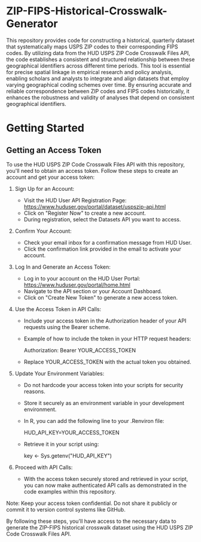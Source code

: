 # ZIP-FIPS-Historical-Crosswalk-Generator

This repository provides code for constructing a historical, quarterly dataset that systematically maps USPS ZIP codes to their corresponding FIPS codes. By utilizing data from the HUD USPS ZIP Code Crosswalk Files API, the code establishes a consistent and structured relationship between these geographical identifiers across different time periods. This tool is essential for precise spatial linkage in empirical research and policy analysis, enabling scholars and analysts to integrate and align datasets that employ varying geographical coding schemes over time. By ensuring accurate and reliable correspondence between ZIP codes and FIPS codes historically, it enhances the robustness and validity of analyses that depend on consistent geographical identifiers.


# Getting Started
## Getting an Access Token

To use the HUD USPS ZIP Code Crosswalk Files API with this repository, you'll need to obtain an access token. Follow these steps to create an account and get your access token:

1. Sign Up for an Account:
   - Visit the HUD User API Registration Page: https://www.huduser.gov/portal/dataset/uspszip-api.html
   - Click on "Register Now" to create a new account.
   - During registration, select the Datasets API you want to access.

2. Confirm Your Account:
   - Check your email inbox for a confirmation message from HUD User.
   - Click the confirmation link provided in the email to activate your account.

3. Log In and Generate an Access Token:
   - Log in to your account on the HUD User Portal: https://www.huduser.gov/portal/home.html
   - Navigate to the API section or your Account Dashboard.
   - Click on "Create New Token" to generate a new access token.

4. Use the Access Token in API Calls:
   - Include your access token in the Authorization header of your API requests using the Bearer scheme.
   - Example of how to include the token in your HTTP request headers:

     Authorization: Bearer YOUR_ACCESS_TOKEN

   - Replace YOUR_ACCESS_TOKEN with the actual token you obtained.

5. Update Your Environment Variables:
   - Do not hardcode your access token into your scripts for security reasons.
   - Store it securely as an environment variable in your development environment.
   - In R, you can add the following line to your .Renviron file:

     HUD_API_KEY=YOUR_ACCESS_TOKEN

   - Retrieve it in your script using:

     key <- Sys.getenv("HUD_API_KEY")

6. Proceed with API Calls:
   - With the access token securely stored and retrieved in your script, you can now make authenticated API calls as demonstrated in the code examples within this repository.

Note: Keep your access token confidential. Do not share it publicly or commit it to version control systems like GitHub.

By following these steps, you'll have access to the necessary data to generate the ZIP-FIPS historical crosswalk dataset using the HUD USPS ZIP Code Crosswalk Files API.
